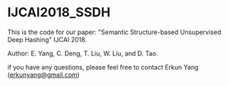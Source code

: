 # IJCAI2018_SSDH
This is the code for our paper: "Semantic Structure-based Unsupervised Deep Hashing" IJCAI 2018.

Author: E. Yang, C. Deng, T. Liu, W. Liu, and D. Tao.

if you have any questions, please feel free to contact Erkun Yang (erkunyang@gmail.com)
